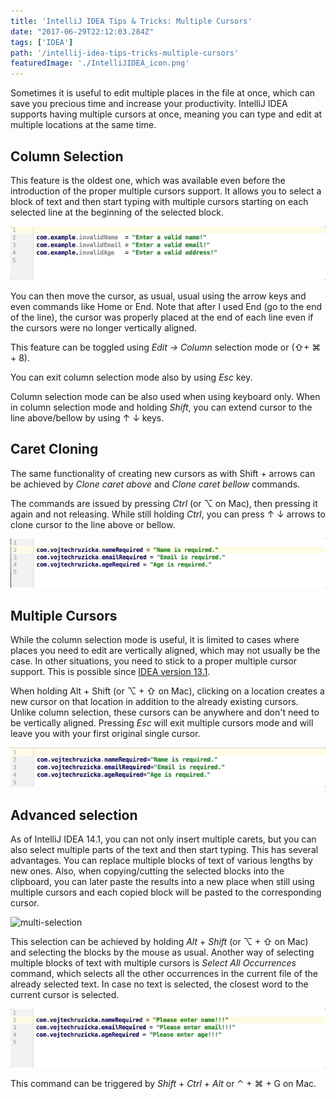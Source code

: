 ```yaml
---
title: 'IntelliJ IDEA Tips & Tricks: Multiple Cursors'
date: "2017-06-29T22:12:03.284Z"
tags: ['IDEA']
path: '/intellij-idea-tips-tricks-multiple-cursors'
featuredImage: './IntelliJIDEA_icon.png'
---
```


Sometimes it is useful to edit multiple places in the file at once, which can save you precious time and increase your productivity. IntelliJ IDEA supports having multiple cursors at once, meaning you can type and edit at multiple locations at the same time.
<!--more-->

Column Selection
----------------

This feature is the oldest one, which was available even before the introduction of the proper multiple cursors support. It allows you to select a block of text and then start typing with multiple cursors starting on each selected line at the beginning of the selected block.

![column-selection](./column-selection.gif)

You can then move the cursor, as usual, usual using the arrow keys and even commands like Home or End. Note that after I used End (go to the end of the line), the cursor was properly placed at the end of each line even if the cursors were no longer vertically aligned.

This feature can be toggled using *Edit → Column* selection mode or (⇧+ ⌘ + 8).

You can exit column selection mode also by using *Esc* key.

Column selection mode can be also used when using keyboard only. When in column selection mode and holding *Shift*, you can extend cursor to the line above/bellow by using ↑ ↓ keys.

Caret Cloning
-------------

The same functionality of creating new cursors as with Shift + arrows can be achieved by *Clone caret above* and *Clone caret bellow* commands.

The commands are issued by pressing *Ctrl* (or ⌥ on Mac), then pressing it again and not releasing. While still holding *Ctrl*, you can press ↑ ↓ arrows to clone cursor to the line above or bellow.

![clone-caret](./clone-caret.gif)

Multiple Cursors
----------------

While the column selection mode is useful, it is limited to cases where places you need to edit are vertically aligned, which may not usually be the case. In other situations, you need to stick to a proper multiple cursor support. This is possible since [IDEA version 13.1](https://blog.jetbrains.com/idea/2014/03/intellij-idea-13-1-rc-introduces-sublime-text-style-multiple-selections/).

When holding Alt + Shift (or ⌥ + ⇧ on Mac), clicking on a location creates a new cursor on that location in addition to the already existing cursors. Unlike column selection, these cursors can be anywhere and don\'t need to be vertically aligned. Pressing *Esc* will exit multiple cursors mode and will leave you with your first original single cursor.

![multiple-cursors-mouse](./multiple-cursors-mouse.gif)

Advanced selection
------------------

As of IntelliJ IDEA 14.1, you can not only insert multiple carets, but you can also select multiple parts of the text and then start typing. This has several advantages. You can replace multiple blocks of text of various lengths by new ones. Also, when copying/cutting the selected blocks into the clipboard, you can later paste the results into a new place when still using multiple cursors and each copied block will be pasted to the corresponding cursor.

![multi-selection](./multi-selection.gif)

This selection can be achieved by holding *Alt* + *Shift* (or ⌥ + ⇧ on Mac) and selecting the blocks by the mouse as usual. Another way of selecting multiple blocks of text with multiple cursors is *Select All Occurrences* command, which selects all the other occurrences in the current file of the already selected text. In case no text is selected, the closest word to the current cursor is selected.

![select-all-occurences](./select-all-occurences.gif)

This command can be triggered by *Shift* + *Ctrl* + *Alt* or ⌃ + ⌘ + G on Mac.